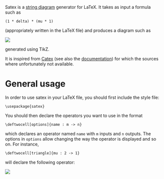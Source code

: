 Satex is a [string diagram](https://en.wikipedia.org/wiki/String_diagram)
generator for LaTeX. It takes as input a formula such as
```
(1 * delta) * (mu * 1)
```
(appropriately written in the LaTeX file) and produces a diagram such as

![](fig/frobl)

generated using TikZ.

It is inspired from [Catex](https://webusers.imj-prg.fr/~yves.guiraud/) (see
also the
[documentation](https://webusers.imj-prg.fr/~yves.guiraud/catex/catex.pdf)) for
which the sources where unfortunately not available.

# General usage

In order to use satex in your LaTeX file, you should first include the style
file:

```
\usepackage{satex}
```

You should then declare the operators you want to use in the format

```
\deftwocell[options]{name : m -> n}
```

which declares an operator named `name` with `m` inputs and `n` outputs. The
options in `options` allow changing the way the operator is displayed and so
on. For instance,

```
\deftwocell[triangle]{mu : 2 -> 1}
```

will declare the following operator:

![](fig/mu)
